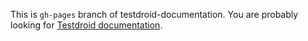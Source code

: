 This is `gh-pages` branch of testdroid-documentation. You are probably looking for [Testdroid documentation](http://docs.testdroid.com).
